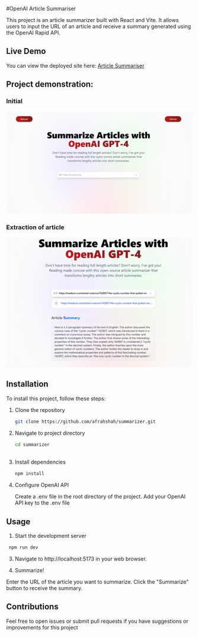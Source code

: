 #OpenAI Article Summariser

This project is an article summarizer built with React and Vite. It allows users to input the URL of an article and receive a summary generated using the OpenAI Rapid API.

## Live Demo

You can view the deployed site here: [Article Summariser](https://summarisearticles.netlify.app/)

## Project demonstration:

### Initial 
![a](https://github.com/afrahshah/summarizer/raw/85dcea9affa954599e1d8fb8cf9d8addc2be04fb/Screenshot%202024-08-23%20130447.png)

### Extraction of article
![summary](https://github.com/afrahshah/summarizer/raw/85dcea9affa954599e1d8fb8cf9d8addc2be04fb/Screenshot%202024-08-23%20130613.png)

## Installation

To install this project, follow these steps:

1. Clone the repository
   ```bash
   git clone https://github.com/afrahshah/summarizer.git
   
2. Navigate to project directory
   ```bash
   cd summarizer
  
3. Install dependencies
   ```bash
   npm install

4. Configure OpenAI API

   Create a .env file in the root directory of the project.
   Add your OpenAI API key to the .env file

## Usage

1. Start the development server

  ```bash
   npm run dev
```
3. Navigate to http://localhost:5173 in your web browser.

4. Summarize!

  Enter the URL of the article you want to summarize.
  Click the "Summarize" button to receive the summary.

## Contributions

   Feel free to open issues or submit pull requests if you have suggestions or improvements for    this project
